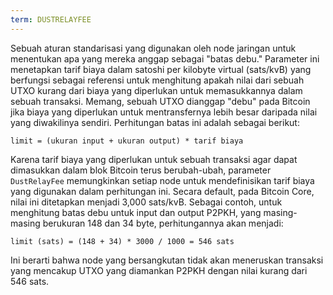 ```yaml
---
term: DUSTRELAYFEE
---
```


Sebuah aturan standarisasi yang digunakan oleh node jaringan untuk menentukan apa yang mereka anggap sebagai "batas debu." Parameter ini menetapkan tarif biaya dalam satoshi per kilobyte virtual (sats/kvB) yang berfungsi sebagai referensi untuk menghitung apakah nilai dari sebuah UTXO kurang dari biaya yang diperlukan untuk memasukkannya dalam sebuah transaksi. Memang, sebuah UTXO dianggap "debu" pada Bitcoin jika biaya yang diperlukan untuk mentransfernya lebih besar daripada nilai yang diwakilinya sendiri. Perhitungan batas ini adalah sebagai berikut:

```text
limit = (ukuran input + ukuran output) * tarif biaya
```

Karena tarif biaya yang diperlukan untuk sebuah transaksi agar dapat dimasukkan dalam blok Bitcoin terus berubah-ubah, parameter `DustRelayFee` memungkinkan setiap node untuk mendefinisikan tarif biaya yang digunakan dalam perhitungan ini. Secara default, pada Bitcoin Core, nilai ini ditetapkan menjadi 3,000 sats/kvB. Sebagai contoh, untuk menghitung batas debu untuk input dan output P2PKH, yang masing-masing berukuran 148 dan 34 byte, perhitungannya akan menjadi:

```text
limit (sats) = (148 + 34) * 3000 / 1000 = 546 sats
```

Ini berarti bahwa node yang bersangkutan tidak akan meneruskan transaksi yang mencakup UTXO yang diamankan P2PKH dengan nilai kurang dari 546 sats.